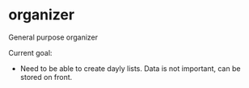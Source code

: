 # organizer

General purpose organizer

Current goal:
 - Need to be able to create dayly lists. Data is not important, can be stored on front.
